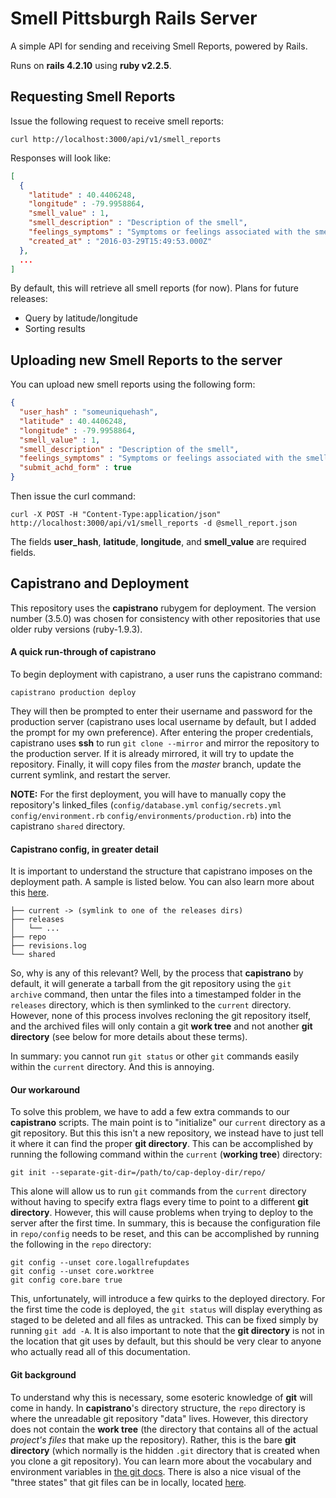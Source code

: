 Smell Pittsburgh Rails Server
=============================

A simple API for sending and receiving Smell Reports, powered by Rails.

Runs on **rails 4.2.10** using **ruby v2.2.5**.

## Requesting Smell Reports

Issue the following request to receive smell reports:

    curl http://localhost:3000/api/v1/smell_reports

Responses will look like:

```json
[
  {
    "latitude" : 40.4406248,
    "longitude" : -79.9958864,
    "smell_value" : 1,
    "smell_description" : "Description of the smell",
    "feelings_symptoms" : "Symptoms or feelings associated with the smell",
    "created_at" : "2016-03-29T15:49:53.000Z"
  },
  ...
]
```

By default, this will retrieve all smell reports (for now). Plans for future releases:

* Query by latitude/longitude
* Sorting results

## Uploading new Smell Reports to the server

You can upload new smell reports using the following form:

```json
{
  "user_hash" : "someuniquehash",
  "latitude" : 40.4406248,
  "longitude" : -79.9958864,
  "smell_value" : 1,
  "smell_description" : "Description of the smell",
  "feelings_symptoms" : "Symptoms or feelings associated with the smell",
  "submit_achd_form" : true
}
```

Then issue the curl command:

    curl -X POST -H "Content-Type:application/json" http://localhost:3000/api/v1/smell_reports -d @smell_report.json

The fields **user_hash**, **latitude**, **longitude**, and **smell_value** are required fields.

## Capistrano and Deployment

This repository uses the **capistrano** rubygem for deployment. The version number (3.5.0) was chosen for consistency with other repositories that use older ruby versions (ruby-1.9.3).

#### A quick run-through of capistrano

To begin deployment with capistrano, a user runs the capistrano command:

```
capistrano production deploy
```

They will then be prompted to enter their username and password for the production server (capistrano uses local username by default, but I added the prompt for my own preference). After entering the proper credentials, capistrano uses **ssh** to run `git clone --mirror` and mirror the repository to the production server. If it is already mirrored, it will try to update the repository. Finally, it will copy files from the _master_ branch, update the current symlink, and restart the server.

**NOTE:** For the first deployment, you will have to manually copy the repository's linked_files (`config/database.yml` `config/secrets.yml` `config/environment.rb` `config/environments/production.rb`) into the capistrano `shared` directory.

#### Capistrano config, in greater detail

It is important to understand the structure that capistrano imposes on the deployment path. A sample is listed below. You can also learn more about this [here](http://capistranorb.com/documentation/getting-started/structure/).

```
├── current -> (symlink to one of the releases dirs)
├── releases
│   └── ...
├── repo
├── revisions.log
└── shared
```

So, why is any of this relevant? Well, by the process that **capistrano** by default, it will generate a tarball from the git repository using the `git archive` command, then untar the files into a timestamped folder in the `releases` directory, which is then symlinked to the `current` directory. However, none of this process involves recloning the git repository itself, and the archived files will only contain a git **work tree** and not another **git directory** (see below for more details about these terms).

In summary: you cannot run `git status` or other `git` commands easily within the `current` directory. And this is annoying.

#### Our workaround

To solve this problem, we have to add a few extra commands to our **capistrano** scripts. The main point is to "initialize" our `current` directory as a git repository. But this this isn't a new repository, we instead have to just tell it where it can find the proper **git directory**. This can be accomplished by running the following command within the `current` (**working tree**) directory:

```
git init --separate-git-dir=/path/to/cap-deploy-dir/repo/
```

This alone will allow us to run `git` commands from the `current` directory without having to specify extra flags every time to point to a different **git directory**. However, this will cause problems when trying to deploy to the server after the first time. In summary, this is because the configuration file in `repo/config` needs to be reset, and this can be accomplished by running the following in the `repo` directory:

```
git config --unset core.logallrefupdates
git config --unset core.worktree
git config core.bare true
```

This, unfortunately, will introduce a few quirks to the deployed directory. For the first time the code is deployed, the `git status` will display everything as staged to be deleted and all files as untracked. This can be fixed simply by running `git add -A`. It is also important to note that the **git directory** is not in the location that git uses by default, but this should be very clear to anyone who actually read all of this documentation.

#### Git background

To understand why this is necessary, some esoteric knowledge of **git** will come in handy. In **capistrano**'s directory structure, the `repo` directory is where the unreadable git repository "data" lives. However, this directory does not contain the **work tree** (the directory that contains all of the actual *project's files* that make up the repository). Rather, this is the bare **git directory** (which normally is the hidden `.git` directory that is created when you clone a git repository). You can learn more about the vocabulary and environment variables in [the git docs](https://git-scm.com/book/en/v2/Git-Internals-Environment-Variables#Repository-Locations). There is also a nice visual of the "three states" that git files can be in locally, located [here](https://git-scm.com/book/en/v2/Getting-Started-Git-Basics#The-Three-States).
